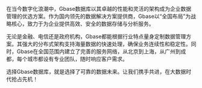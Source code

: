 在当今数字化浪潮中，Gbase数据库以其卓越的性能和灵活的架构成为企业数据管理的优选方案。作为国内领先的数据解决方案提供商，Gbase以“全国布局”为战略核心，致力于为企业提供高效、安全的数据存储与分析服务。

无论是金融、电信还是政府机构，Gbase都能根据行业特点量身定制数据管理方案。其强大的分布式架构支持海量数据的快速处理，确保业务连续性和稳定性。同时，Gbase在全国范围内建立了完善的服务网络，从北京到上海，从广州到成都，每个城市都设有专业团队，随时响应客户需求。

选择Gbase数据库，就是选择了可靠的数据未来。让我们携手共进，在大数据时代抢占先机！